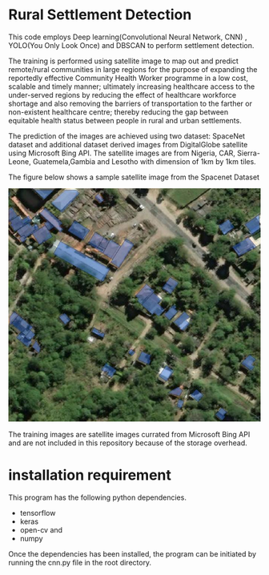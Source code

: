 # Rural Settlement Detection
This code employs Deep learning(Convolutional Neural Network, CNN) , YOLO(You Only Look Once) and DBSCAN to perform settlement detection.

The training is performed using satellite image to map out and predict remote/rural communities in large regions for the purpose of expanding the reportedly effective Community Health Worker programme in a low cost, scalable and timely manner; ultimately increasing healthcare access to the under-served regions by reducing the effect of healthcare workforce shortage and also removing the barriers of transportation to the farther or non-existent healthcare centre; thereby reducing the gap between equitable health status between people in rural and urban settlements.

The prediction of the images are achieved using two dataset: SpaceNet dataset  and additional dataset derived  images from DigitalGlobe satellite using Microsoft Bing API. The satellite images are from Nigeria, CAR, Sierra-Leone, Guatemela,Gambia and Lesotho with  dimension of 1km by 1km tiles.

The figure below shows a sample satellite image from the Spacenet Dataset

![object Labels in SpaceNet. The blue regions are non-bounding box labels for building footprints](sample.jpg)

The training images are satellite images currated from Microsoft Bing API and are not included in this repository because of the storage overhead. 


# installation requirement

This program has the following python dependencies.

* tensorflow
* keras
* open-cv  and 
* numpy

Once the dependencies has been installed, the program can be initiated by running the cnn.py  file in the root directory.
